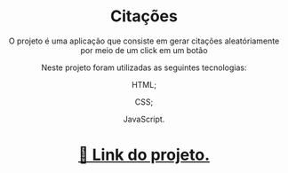 
<h1 align="center">Citações</h1>

<p align="center">O projeto é uma aplicação que consiste em gerar citações aleatóriamente por meio de um click em um botão</p>

<p align="center">Neste projeto foram utilizadas as seguintes tecnologias:</p>
<p align="center">HTML;</p>
<p align="center">CSS;</p>
<p align="center">JavaScript.</p>

<h1 align="center">
    <a href="https://our-digital-watch.netlify.app/" target="_blank">🔗 Link do projeto.</a>
</h1>